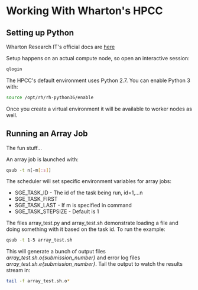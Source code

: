 # Working With Wharton's HPCC
## Setting up Python
Wharton Research IT's official docs are [here](https://research-it.wharton.upenn.edu/tools/python/)

Setup happens on an actual compute node, so open an interactive session:

```bash
qlogin
```

The HPCC's default environment uses Python 2.7. You can enable Python 3 with:

```bash
source /opt/rh/rh-python36/enable
```

Once you create a virtual environment it will be available to worker nodes as well.

## Running an Array Job

The fun stuff...

An array job is launched with:

```bash
qsub -t n[-m[:s]]
```

The scheduler will set specific environment variables for array jobs:

* SGE_TASK_ID - The id of the task being run, id=1,...n
* SGE_TASK_FIRST
* SGE_TASK_LAST - If m is specified in command
* SGE_TASK_STEPSIZE - Default is 1

The files array_test.py and array_test.sh demonstrate loading a file and doing something with it based on the task id. To run the example:

```bash
qsub -t 1-5 array_test.sh
```

This will generate a bunch of output files *array_test.sh.o{submission_number}* and error log files *array_test.sh.e{submission_number}*. Tail the output to watch the results stream in:

```bash
tail -f array_test.sh.o*
```
